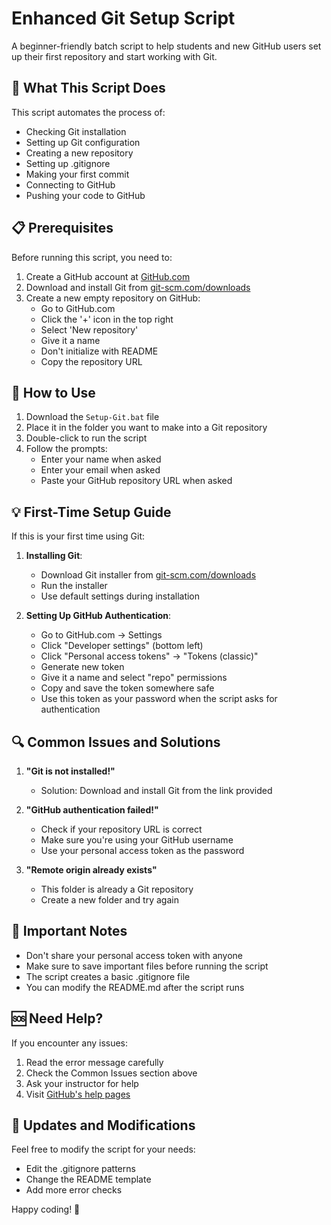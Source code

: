 # Enhanced Git Setup Script

A beginner-friendly batch script to help students and new GitHub users set up their first repository and start working with Git.

## 🚀 What This Script Does

This script automates the process of:
- Checking Git installation
- Setting up Git configuration
- Creating a new repository
- Setting up .gitignore
- Making your first commit
- Connecting to GitHub
- Pushing your code to GitHub

## 📋 Prerequisites

Before running this script, you need to:

1. Create a GitHub account at [GitHub.com](https://github.com)
2. Download and install Git from [git-scm.com/downloads](https://git-scm.com/downloads)
3. Create a new empty repository on GitHub:
   - Go to GitHub.com
   - Click the '+' icon in the top right
   - Select 'New repository'
   - Give it a name
   - Don't initialize with README
   - Copy the repository URL

## 🔧 How to Use

1. Download the `Setup-Git.bat` file
2. Place it in the folder you want to make into a Git repository
3. Double-click to run the script
4. Follow the prompts:
   - Enter your name when asked
   - Enter your email when asked
   - Paste your GitHub repository URL when asked

## 💡 First-Time Setup Guide

If this is your first time using Git:

1. **Installing Git**:
   - Download Git installer from [git-scm.com/downloads](https://git-scm.com/downloads)
   - Run the installer
   - Use default settings during installation

2. **Setting Up GitHub Authentication**:
   - Go to GitHub.com → Settings
   - Click "Developer settings" (bottom left)
   - Click "Personal access tokens" → "Tokens (classic)"
   - Generate new token
   - Give it a name and select "repo" permissions
   - Copy and save the token somewhere safe
   - Use this token as your password when the script asks for authentication

## 🔍 Common Issues and Solutions

1. **"Git is not installed!"**
   - Solution: Download and install Git from the link provided

2. **"GitHub authentication failed!"**
   - Check if your repository URL is correct
   - Make sure you're using your GitHub username
   - Use your personal access token as the password

3. **"Remote origin already exists"**
   - This folder is already a Git repository
   - Create a new folder and try again

## 📝 Important Notes

- Don't share your personal access token with anyone
- Make sure to save important files before running the script
- The script creates a basic .gitignore file
- You can modify the README.md after the script runs

## 🆘 Need Help?

If you encounter any issues:
1. Read the error message carefully
2. Check the Common Issues section above
3. Ask your instructor for help
4. Visit [GitHub's help pages](https://docs.github.com/en)

## 🔄 Updates and Modifications

Feel free to modify the script for your needs:
- Edit the .gitignore patterns
- Change the README template
- Add more error checks

Happy coding! 🎉